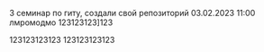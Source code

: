 3 семинар по гиту, создали свой репозиторий
03.02.2023
11:00
лмромодмо
123123123]123

123123123123
123123123123